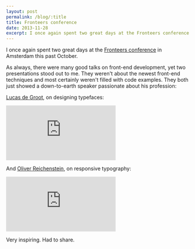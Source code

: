 ```yaml
---
layout: post
permalink: /blog/:title
title: Fronteers conference
date: 2013-11-28
excerpt: I once again spent two great days at the Fronteers conference in Amsterdam a few weeks ago. Here's the two presentations that stood out to me.
---
```

I once again spent two great days at the [Fronteers conference](http://fronteers.nl/congres) in Amsterdam this past October.

As always, there were many good talks on front-end development, yet two presentations stood out to me. They weren't about the newest front-end techniques and most certainly weren't filled with code examples. They both just showed a down-to-earth speaker passionate about his profession:

[Lucas de Groot](http://www.lucasfonts.com/about/), on designing typefaces:

<div class="o-media-container">
<iframe class="o-media-container__media" src="https://player.vimeo.com/video/77176415" frameborder="0" webkitallowfullscreen mozallowfullscreen allowfullscreen></iframe>
</div>

And [Oliver Reichenstein](http://ia.net), on responsive typography:

<div class="o-media-container">
<iframe class="o-media-container__media" src="https://player.vimeo.com/video/78863241" frameborder="0" webkitallowfullscreen mozallowfullscreen allowfullscreen></iframe>
</div>

Very inspiring. Had to share.
